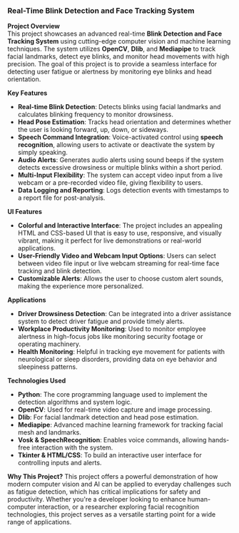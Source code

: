 

### **Real-Time Blink Detection and Face Tracking System**

**Project Overview**  
This project showcases an advanced real-time **Blink Detection and Face Tracking System** using cutting-edge computer vision and machine learning techniques. The system utilizes **OpenCV**, **Dlib**, and **Mediapipe** to track facial landmarks, detect eye blinks, and monitor head movements with high precision. The goal of this project is to provide a seamless interface for detecting user fatigue or alertness by monitoring eye blinks and head orientation.

**Key Features**
- **Real-time Blink Detection**: Detects blinks using facial landmarks and calculates blinking frequency to monitor drowsiness.
- **Head Pose Estimation**: Tracks head orientation and determines whether the user is looking forward, up, down, or sideways.
- **Speech Command Integration**: Voice-activated control using **speech recognition**, allowing users to activate or deactivate the system by simply speaking.
- **Audio Alerts**: Generates audio alerts using sound beeps if the system detects excessive drowsiness or multiple blinks within a short period.
- **Multi-Input Flexibility**: The system can accept video input from a live webcam or a pre-recorded video file, giving flexibility to users.
- **Data Logging and Reporting**: Logs detection events with timestamps to a report file for post-analysis.

**UI Features**
- **Colorful and Interactive Interface**: The project includes an appealing HTML and CSS-based UI that is easy to use, responsive, and visually vibrant, making it perfect for live demonstrations or real-world applications.
- **User-Friendly Video and Webcam Input Options**: Users can select between video file input or live webcam streaming for real-time face tracking and blink detection.
- **Customizable Alerts**: Allows the user to choose custom alert sounds, making the experience more personalized.

**Applications**
- **Driver Drowsiness Detection**: Can be integrated into a driver assistance system to detect driver fatigue and provide timely alerts.
- **Workplace Productivity Monitoring**: Used to monitor employee alertness in high-focus jobs like monitoring security footage or operating machinery.
- **Health Monitoring**: Helpful in tracking eye movement for patients with neurological or sleep disorders, providing data on eye behavior and sleepiness patterns.

**Technologies Used**
- **Python**: The core programming language used to implement the detection algorithms and system logic.
- **OpenCV**: Used for real-time video capture and image processing.
- **Dlib**: For facial landmark detection and head pose estimation.
- **Mediapipe**: Advanced machine learning framework for tracking facial mesh and landmarks.
- **Vosk & SpeechRecognition**: Enables voice commands, allowing hands-free interaction with the system.
- **Tkinter & HTML/CSS**: To build an interactive user interface for controlling inputs and alerts.

**Why This Project?**
This project offers a powerful demonstration of how modern computer vision and AI can be applied to everyday challenges such as fatigue detection, which has critical implications for safety and productivity. Whether you're a developer looking to enhance human-computer interaction, or a researcher exploring facial recognition technologies, this project serves as a versatile starting point for a wide range of applications.
